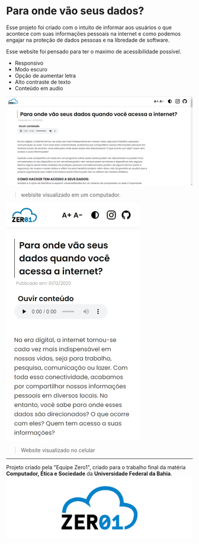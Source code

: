 # Para onde vão seus dados?

Esse projeto foi criado com o intuito de informar aos usuários o que acontece com suas informações pessoais na internet e como podemos engajar na proteção de dados pessoas e na libredade de software.

Esse website foi pensado para ter o maximo de acessibilidade possível.

- Responsivo
- Modo escuro
- Opção de aumentar letra
- Alto contraste de texto
- Conteúdo em audio

<img src="screenshot-POVSD-PC.png" alt="Imagem da tela inicial do site em computador">

> webisite visualizado em um computador.

<img src="screenshot-mobile.jpeg" alt="Imagem da tela inicial do site no celular ">

> Website visualizado no celular

***

Projeto criado pela "Equipe Zero1", criado para o trabalho final da matéria **Computador, Ética e Sociedade** da **Universidade Federal da Bahia**.
<img src="zero1BG.png" alt="Imagem da tela inicial do site">

